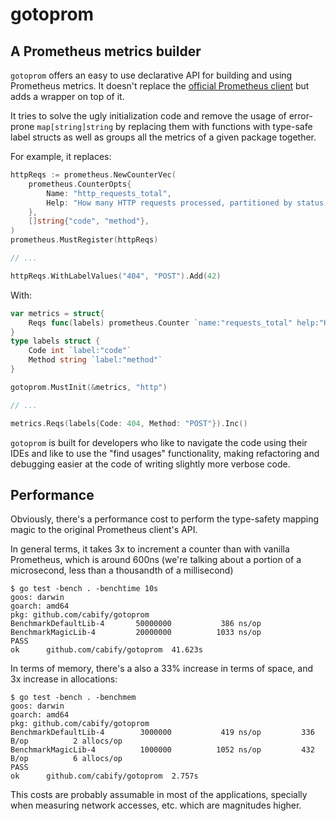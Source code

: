 # gotoprom
## A Prometheus metrics builder

`gotoprom` offers an easy to use declarative API for building and using Prometheus metrics.
It doesn't replace the [official Prometheus client](https://github.com/prometheus/client_golang)
but adds a wrapper on top of it.

It tries to solve the ugly initialization code and remove the usage of error-prone `map[string]string`
by replacing them with functions with type-safe label structs as well as groups all the metrics of a
given package together.

For example, it replaces:
```go
httpReqs := prometheus.NewCounterVec(
    prometheus.CounterOpts{
        Name: "http_requests_total",
        Help: "How many HTTP requests processed, partitioned by status code and HTTP method.",
    },
    []string{"code", "method"},
)
prometheus.MustRegister(httpReqs)

// ...

httpReqs.WithLabelValues("404", "POST").Add(42)
```

With:
```go
var metrics = struct{
	Reqs func(labels) prometheus.Counter `name:"requests_total" help:"How many HTTP requests processed, partitioned by status code and HTTP method."`
}
type labels struct {
	Code int `label:"code"`
	Method string `label:"method"`
}

gotoprom.MustInit(&metrics, "http")

// ...

metrics.Reqs(labels{Code: 404, Method: "POST"}).Inc()

```

`gotoprom` is built for developers who like to navigate the code using their IDEs and like to use
the "find usages" functionality, making refactoring and debugging easier at the code of writing
slightly more verbose code.

## Performance

Obviously, there's a performance cost to perform the type-safety mapping magic to the original
Prometheus client's API.

In general terms, it takes 3x to increment a counter than with vanilla Prometheus, which is
around 600ns (we're talking about a portion of a microsecond, less than a thousandth of a millisecond)

```
$ go test -bench . -benchtime 10s
goos: darwin
goarch: amd64
pkg: github.com/cabify/gotoprom
BenchmarkDefaultLib-4   	50000000	       386 ns/op
BenchmarkMagicLib-4     	20000000	      1033 ns/op
PASS
ok  	github.com/cabify/gotoprom	41.623s
```

In terms of memory, there's a also a 33% increase in terms of space, and 3x increase in allocations:

```
$ go test -bench . -benchmem
goos: darwin
goarch: amd64
pkg: github.com/cabify/gotoprom
BenchmarkDefaultLib-4   	 3000000	       419 ns/op	     336 B/op	       2 allocs/op
BenchmarkMagicLib-4     	 1000000	      1052 ns/op	     432 B/op	       6 allocs/op
PASS
ok  	github.com/cabify/gotoprom	2.757s
```

This costs are probably assumable in most of the applications, specially when measuring
network accesses, etc. which are magnitudes higher. 
